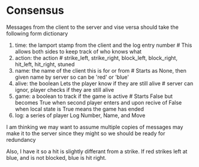 # Consensus

Messages from the client to the server and vise versa should take the following form
dictionary 

 1) time: the lamport stamp from the client and the log entry number         # This allows both sides to keep track of who knows what
 2) action: the action                 # strike_left, strike_right, block_left, block_right, hit_left, hit_right, stuned
 3) name: the name of the client this is for or from         # Starts as None, then given name by server so can be 'red' or 'blue'
 4) alive: the boolean Lets the player know if they are still alive     # server can ignor, player checks if they are still alive
 5) game: a boolean to track if the game is active      # Starts False but becomes True when second player enters and upon recive of False when local state is True means the game has ended
 6) log: a series of player Log Number, Name, and Move
  
  I am thinking we may want to assume multiple copies of messages may make it to the server since they might so we should be ready for redundancy 
  
  Also, I have it so a hit is slightly differant from a strike. If red strikes left at blue, and is not blocked, blue is hit right.
